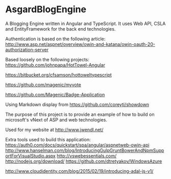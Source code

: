 AsgardBlogEngine
================

A Blogging Engine written in Angular and TypeScript. 
It uses Web API, CSLA and EntityFramework for the back end technologies.

Authentication is based on the following article:
http://www.asp.net/aspnet/overview/owin-and-katana/owin-oauth-20-authorization-server

Based loosely on the following projects:
https://github.com/johnpapa/HotTowel-Angular

https://bitbucket.org/cfsamson/hottoweltypescript

https://github.com/magenic/myvote

https://github.com/Magenic/Badge-Application

Using Markdown display from
https://github.com/coreyti/showdown

The purpose of this project is to provide an example of how to build on microsoft's vNext of ASP and web technologies.

Used for my website at http://www.jwendl.net/

Extra tools used to build this application:
https://auth0.com/docs/quickstart/spa/angular/aspnetweb-owin-api
http://www.hanselman.com/blog/IntroducingGulpGruntBowerAndNpmSupportForVisualStudio.aspx
http://vswebessentials.com/
http://nodejs.org/download/
https://github.com/dtretyakov/WindowsAzure

http://www.cloudidentity.com/blog/2015/02/19/introducing-adal-js-v1/